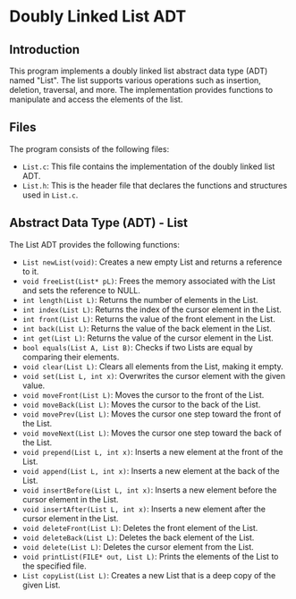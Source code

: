 # Doubly Linked List ADT

## Introduction
This program implements a doubly linked list abstract data type (ADT) named "List". The list supports various operations such as insertion, deletion, traversal, and more. The implementation provides functions to manipulate and access the elements of the list.

## Files
The program consists of the following files:

- `List.c`: This file contains the implementation of the doubly linked list ADT.
- `List.h`: This is the header file that declares the functions and structures used in `List.c`.

## Abstract Data Type (ADT) - List
The List ADT provides the following functions:

- `List newList(void)`: Creates a new empty List and returns a reference to it.
- `void freeList(List* pL)`: Frees the memory associated with the List and sets the reference to NULL.
- `int length(List L)`: Returns the number of elements in the List.
- `int index(List L)`: Returns the index of the cursor element in the List.
- `int front(List L)`: Returns the value of the front element in the List.
- `int back(List L)`: Returns the value of the back element in the List.
- `int get(List L)`: Returns the value of the cursor element in the List.
- `bool equals(List A, List B)`: Checks if two Lists are equal by comparing their elements.
- `void clear(List L)`: Clears all elements from the List, making it empty.
- `void set(List L, int x)`: Overwrites the cursor element with the given value.
- `void moveFront(List L)`: Moves the cursor to the front of the List.
- `void moveBack(List L)`: Moves the cursor to the back of the List.
- `void movePrev(List L)`: Moves the cursor one step toward the front of the List.
- `void moveNext(List L)`: Moves the cursor one step toward the back of the List.
- `void prepend(List L, int x)`: Inserts a new element at the front of the List.
- `void append(List L, int x)`: Inserts a new element at the back of the List.
- `void insertBefore(List L, int x)`: Inserts a new element before the cursor element in the List.
- `void insertAfter(List L, int x)`: Inserts a new element after the cursor element in the List.
- `void deleteFront(List L)`: Deletes the front element of the List.
- `void deleteBack(List L)`: Deletes the back element of the List.
- `void delete(List L)`: Deletes the cursor element from the List.
- `void printList(FILE* out, List L)`: Prints the elements of the List to the specified file.
- `List copyList(List L)`: Creates a new List that is a deep copy of the given List.
